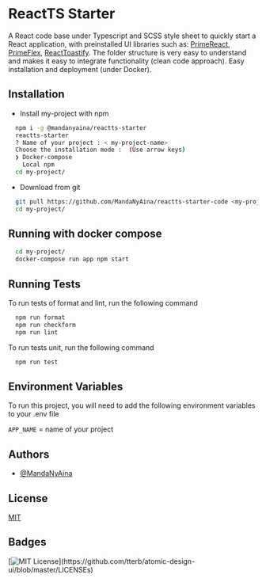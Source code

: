 
# ReactTS Starter

A React code base under Typescript and SCSS style sheet to quickly start a 
React application, with preinstalled UI libraries such as: 
[PrimeReact](https://www.primefaces.org/primereact/), 
[PrimeFlex](https://www.primefaces.org/primeflex/), 
[ReactToastify](https://www.npmjs.com/package/react-toastify). 
The folder structure is very easy to understand and makes it easy to integrate 
functionality (clean code approach). Easy installation and deployment 
(under Docker).


## Installation

- Install my-project with npm

```bash
  npm i -g @mandanyaina/reactts-starter
  reactts-starter
  ? Name of your project : < my-project-name>
  Choose the installation mode :  (Use arrow keys)
  ❯ Docker-compose 
    Local npm 
  cd my-project/
```

- Download from git

```bash
  git pull https://github.com/MandaNyAina/reactts-starter-code <my-project>
  cd my-project/
```
## Running with docker compose

```bash
  cd my-project/
  docker-compose run app npm start
```
## Running Tests

To run tests of format and lint, run the following command

```bash
  npm run format
  npm run checkform
  npm run lint
```

To run tests unit, run the following command

```bash
  npm run test
```

## Environment Variables

To run this project, you will need to add the following environment 
variables to your .env file

`APP_NAME` = name of your project


## Authors

- [@MandaNyAina](https://github.com/MandaNyAina)


## License

[MIT](https://choosealicense.com/licenses/mit/)


## Badges


[![MIT License](https://img.shields.io/apm/l/atomic-design-ui.svg?)](https://github.com/tterb/atomic-design-ui/blob/master/LICENSEs)

